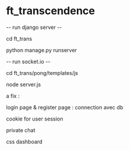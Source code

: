 # ft_transcendence

-- run django server --

cd ft_trans

python manage.py runserver

-- run socket.io --

cd ft_trans/pong/templates/js

node server.js

a fix :

login page & register page : connection avec db

cookie for user session

private chat

css dashboard



